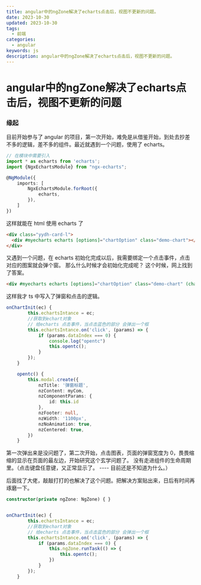 ```yaml
---
title: angular中的ngZone解决了echarts点击后，视图不更新的问题。
date: 2023-10-30
updated: 2023-10-30
tags:
  - 前端
categories:
  - angular
keywords: js
description: angular中的ngZone解决了echarts点击后，视图不更新的问题。
---
```


# angular中的ngZone解决了echarts点击后，视图不更新的问题

### 缘起

目前开始参与了 angular 的项目，第一次开始，难免是从借鉴开始，到处去抄差不多的逻辑，差不多的组件。最近就遇到一个问题，使用了 echarts。

```ts
// 在模块中需要引入
import * as echarts from 'echarts';
import {NgxEchartsModule} from "ngx-echarts";

@NgModule({
    imports: [
        NgxEchartsModule.forRoot({
            echarts,
        }),
    ]
})
```

这样就能在 html 使用 echarts 了

```html
<div class="yydh-card-l">
  <div #myecharts echarts [options]="chartOption" class="demo-chart"></div>
</div>
```

又遇到一个问题，在 echarts 初始化完成以后，我需要绑定一个点击事件，点击对应的图案就会弹个窗。
那么什么时候才会初始化完成呢？
这个时候，网上找到了答案。

```html
<div #myecharts echarts [options]="chartOption" class="demo-chart" (chartInit)="onChartInit($event)"></div>
```

这样我才 ts 中写入了弹窗和点击的逻辑。

```ts
onChartInit(ec) {
        this.echartsIntance = ec;
        //获取到echart对象
        // 给echarts 点击事件，当点击蓝色的部分 会弹出一个框
        this.echartsIntance.on('click', (params) => {
            if (params.dataIndex === 0) {
                console.log("opentc")
                this.opentc();
            }
        });
    }

    opentc() {
        this.modal.create({
            nzTitle: '弹窗标题',
            nzContent: myCom,
            nzComponentParams: {
                id: this.id
            },
            nzFooter: null,
            nzWidth: '1100px',
            nzNoAnimation: true,
            nzCentered: true,
        })
    }
```

第一次弹出来是没问题了，第二次开始，点击图表，页面的弹窗宽度为 0，畏畏缩缩的显示在页面的最左边，开始研究这个玄学问题了。
没有走进组件的生命周期里。（点击键盘任意键，又正常显示了。 ---- 目前还是不知道为什么。）

后面找了大佬，敲敲打打的也解决了这个问题。把解决方案贴出来，日后有时间再琢磨一下。

```ts
constructor(private ngZone: NgZone) { }


onChartInit(ec) {
        this.echartsIntance = ec;
        //获取到echart对象
        // 给echarts 点击事件，当点击蓝色的部分 会弹出一个框
        this.echartsIntance.on('click', (params) => {
            if (params.dataIndex === 0) {
                this.ngZone.runTask(() => {
                    this.opentc();
                })
            }
        });
    }
```
